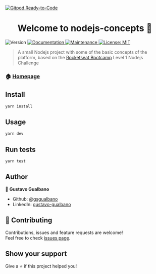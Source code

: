 [![Gitpod Ready-to-Code](https://img.shields.io/badge/Gitpod-Ready--to--Code-blue?logo=gitpod)](https://gitpod.io/#https://github.com/gsgualbano/nodejs-concepts) 

<h1 align="center">Welcome to nodejs-concepts 👋</h1>
<p>
  <img alt="Version" src="https://img.shields.io/badge/version-1.0.0-blue.svg?cacheSeconds=2592000" />
  <a href="https://github.com/gsgualbano/nodejs-concepts#readme" target="_blank">
    <img alt="Documentation" src="https://img.shields.io/badge/documentation-yes-brightgreen.svg" />
  </a>
  <a href="https://github.com/gsgualbano/nodejs-concepts/graphs/commit-activity" target="_blank">
    <img alt="Maintenance" src="https://img.shields.io/badge/Maintained%3F-yes-green.svg" />
  </a>
  <a href="#" target="_blank">
    <img alt="License: MIT" src="https://img.shields.io/github/license/gsgualbano/nodejs-concepts" />
  </a>
</p>

> A small Nodejs project with some of the basic concepts of the platform, based on the [Rocketseat Bootcamp](https://rocketseat.com.br/gostack) Level 1 Nodejs Challenge

### 🏠 [Homepage](https://github.com/gsgualbano/nodejs-concepts#readme)

## Install

```sh
yarn install
```

## Usage

```sh
yarn dev
```

## Run tests

```sh
yarn test
```

## Author

👤 **Gustavo Gualbano**

* Github: [@gsgualbano](https://github.com/gsgualbano)
* LinkedIn: [gustavo-gualbano](https://linkedin.com/in/gustavo-gualbano-378074130)

## 🤝 Contributing

Contributions, issues and feature requests are welcome!<br />Feel free to check [issues page](https://github.com/gsgualbano/nodejs-concepts/issues). 

## Show your support

Give a ⭐️ if this project helped you!